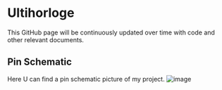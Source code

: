 # Ultihorloge

This GitHub page will be continuously updated over time with code and other relevant documents.

## **Pin Schematic**
Here U can find a pin schematic picture of my project.
![image](https://github.com/user-attachments/assets/c6cc70ba-5b02-404f-9646-e5c50bf14623)
